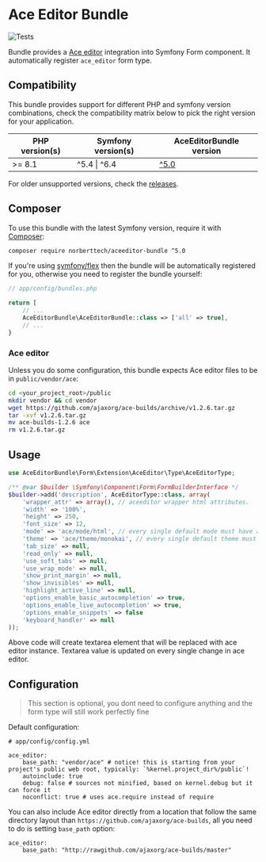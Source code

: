 # Ace Editor Bundle

![Tests](https://github.com/norberttech/aceeditor-bundle/workflows/Tests/badge.svg)

Bundle provides a [Ace editor](http://ace.ajax.org) integration into Symfony Form component.
It automatically register `ace_editor` form type.

## Compatibility

This bundle provides support for different PHP and symfony version combinations, check
the compatibility matrix below to pick the right version for your application.

| PHP version(s)  | Symfony version(s)  | AceEditorBundle version  |
| --------------- | ------------------- | ------------------------------------------------------------------ |
| >= 8.1          | ^5.4 \| ^6.4        | [^5.0](https://github.com/norberttech/aceeditor-bundle/tree/5.x)   |

For older unsupported versions, check the [releases](https://github.com/norberttech/aceeditor-bundle/releases).

## Composer

To use this bundle with the latest Symfony version, require it with [Composer](https://getcomposer.org/):

```sh
composer require norberttech/aceeditor-bundle ^5.0
```

If you're using [symfony/flex](https://symfony.com/doc/current/setup/flex.html) then the
bundle will be automatically registered for you, otherwise you need to register the
bundle yourself:

```php
// app/config/bundles.php

return [
    // ...
    AceEditorBundle\AceEditorBundle::class => ['all' => true],
    // ...
}
```

### Ace editor

Unless you do some configuration, this bundle expects Ace editor files to be in `public/vendor/ace`:

```sh
cd <your_project_root>/public
mkdir vendor && cd vendor
wget https://github.com/ajaxorg/ace-builds/archive/v1.2.6.tar.gz
tar -xvf v1.2.6.tar.gz
mv ace-builds-1.2.6 ace
rm v1.2.6.tar.gz
```

## Usage

```php
use AceEditorBundle\Form\Extension\AceEditor\Type\AceEditorType;

/** @var $builder \Symfony\Component\Form\FormBuilderInterface */
$builder->add('description', AceEditorType::class, array(
    'wrapper_attr' => array(), // aceeditor wrapper html attributes.
    'width' => '100%',
    'height' => 250,
    'font_size' => 12,
    'mode' => 'ace/mode/html', // every single default mode must have ace/mode/* prefix
    'theme' => 'ace/theme/monokai', // every single default theme must have ace/theme/* prefix
    'tab_size' => null,
    'read_only' => null,
    'use_soft_tabs' => null,
    'use_wrap_mode' => null,
    'show_print_margin' => null,
    'show_invisibles' => null,
    'highlight_active_line' => null,
    'options_enable_basic_autocompletion' => true,
    'options_enable_live_autocompletion' => true,
    'options_enable_snippets' => false
    'keyboard_handler' => null
));
```

Above code will create textarea element that will be replaced with ace editor instance.
Textarea value is updated on every single change in ace editor.

## Configuration

> This section is optional, you dont need to configure anything and the form type will still work perfectly fine

Default configuration:

```
# app/config/config.yml

ace_editor:
    base_path: "vendor/ace" # notice! this is starting from your project's public web root, typically: `%kernel.project_dir%/public`!
    autoinclude: true
    debug: false # sources not minified, based on kernel.debug but it can force it
    noconflict: true # uses ace.require instead of require
```

You can also include Ace editor directly from a location that follow the same directory layout than
`https://github.com/ajaxorg/ace-builds`, all you need to do is setting `base_path` option:
```
ace_editor:
    base_path: "http://rawgithub.com/ajaxorg/ace-builds/master"
```
